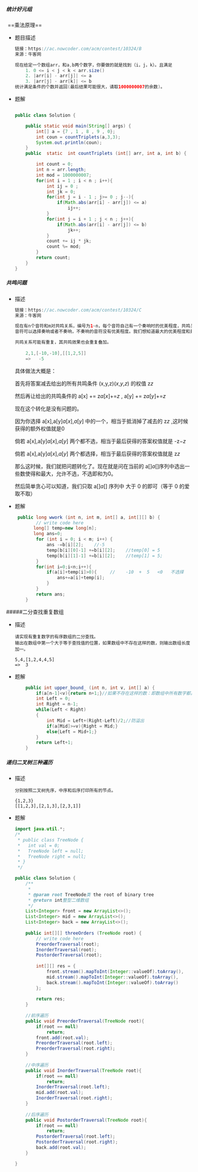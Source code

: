 ##### 统计好元组

​     ==乘法原理==

+ 题目描述

  ```java
  链接：https://ac.nowcoder.com/acm/contest/10324/B
  来源：牛客网
  
  现在给定一个数组arr，和a,b两个数字，你要做的就是找到（i，j，k）。且满足 
      1. 0 <= i < j < k < arr.size()
      2. |arr[i] - arr[j]| <= a
      3. |arr[j] - arr[k]| <= b
  统计满足条件的个数并返回(最后结果可能很大，请取1000000007的余数)。
  ```

  

+ 题解

  ```java
  
  public class Solution {
  
      public static void main(String[] args) {
          int[] a = {7 , 1 , 8 , 9 , 0};
          int coun = countTriplets(a,3,3);
          System.out.println(coun);
      }
      public  static  int countTriplets (int[] arr, int a, int b) {
  
          int count = 0;
          int n = arr.length;
          int mod = 1000000007;
          for(int i = 1 ; i < n ; i++){
              int ij = 0 ;
              int jk = 0;
              for(int j = i - 1 ; j>= 0 ; j--){
                  if(Math.abs(arr[i] - arr[j]) <= a)
                      ij++;
              }
              for(int j = i + 1 ; j < n ; j++){
                  if(Math.abs(arr[i] - arr[j]) <= b)
                      jk++;
              }
              count += ij * jk;
              count %= mod;
          }
          return count;
      }
  }
  ```

  

##### 共鸣问题

+ 描述

  ```java
  链接：https://ac.nowcoder.com/acm/contest/10324/C
  来源：牛客网
  
  现在有n个音符和m对共鸣关系，编号为1~n，每个音符自己有一个奏响时的优美程度，共鸣关系(x,y,z)表示音符x和y同时奏响的额外优美程度是z，同时不奏响则为-z，其他情况为0。
  音符可以选择奏响或者不奏响，不奏响的音符没有优美程度。我们想知道最大的优美程度和是多少，我们不需要知道具体是哪些音符被奏响了，只需输出最大和即可。
  
  共鸣关系可能有重复，其共鸣效果也会重复叠加。
      
      2,1,[-10,-10],[[1,2,5]]
      =>   -5
  ```

  具体做法大概是：

  首先将答案减去给出的所有共鸣条件 (x,y,z)(*x*,*y*,*z*) 的权值 z*z*

  然后再让给出的共鸣条件的 a[x] += z*a*[*x*]+=*z* , a[y] += z*a*[*y*]+=*z*

  现在这个转化是没有问题的。

  因为你选择 a[x],a[y]*a*[*x*],*a*[*y*] 中的一个，相当于抵消掉了减去的 z*z* ,这时候获得的额外权值就是0

  倘若 a[x],a[y]*a*[*x*],*a*[*y*] 两个都不选，相当于最后获得的答案权值就是 -z−*z*

  倘若 a[x],a[y]*a*[*x*],*a*[*y*] 两个都选择，相当于最后获得的答案权值就是 z*z*

  那么这时候，我们就把问题转化了。现在就是问在当前的 a[]*a*[]序列中选出一些数使得和最大，允许不选，不选即和为0。

  然后简单贪心可以知道，我们只取 a[]*a*[] 序列中 大于 0 的即可（等于 0 的爱取不取）

+ 题解

  

  ```java
   public long wwork (int n, int m, int[] a, int[][] b) {
          // write code here
         long[] temp=new long[n];
         long ans=0;
          for (int i = 0; i < m; i++) {
              ans -=b[i][2];    //-5
              temp[b[i][0]-1] +=b[i][2];    //temp[0] = 5
              temp[b[i][1]-1] +=b[i][2];    //temp[1] = 5;
          }
          for(int i=0;i<n;i++){
              if(a[i]+temp[i]>0){     //    -10  +  5   <0   不选择
                  ans+=a[i]+temp[i];
              }
          }
          return ans;
      }
  ```



#####二分查找重复数组

+ 描述

  ```
  请实现有重复数字的有序数组的二分查找。
  输出在数组中第一个大于等于查找值的位置，如果数组中不存在这样的数，则输出数组长度加一。
  
  5,4,[1,2,4,4,5]
  =>  3
  ```

  

+ 题解

  ```java
      public int upper_bound_ (int n, int v, int[] a) {
          if(a[n-1]<v){return n+1;}//如果不存在这样的数：即数组中所有数字都比
          int Left = 0;
          int Right = n-1;
          while(Left < Right)
          {
              int Mid = Left+(Right-Left)/2;//防溢出
              if(a[Mid]>=v){Right = Mid;}
              else{Left = Mid+1;}
          }
          return Left+1;
      }
  ```

  

##### 递归二叉树三种遍历

+ 描述

  ```
  分别按照二叉树先序，中序和后序打印所有的节点。
  
  {1,2,3}
  [[1,2,3],[2,1,3],[2,3,1]]
  ```

  

+ 题解

  ```java
  import java.util.*;
  /*
   * public class TreeNode {
   *   int val = 0;
   *   TreeNode left = null;
   *   TreeNode right = null;
   * }
   */
  
  public class Solution {
      /**
       * 
       * @param root TreeNode类 the root of binary tree
       * @return int整型二维数组
       */
      List<Integer> front = new ArrayList<>();
      List<Integer> mid = new ArrayList<>();
      List<Integer> back = new ArrayList<>();
      
      public int[][] threeOrders (TreeNode root) {
          // write code here
          PreorderTraversal(root);
          InorderTraversal(root);
          PostorderTraversal(root);
          
          int[][] res = {
              front.stream().mapToInt(Integer::valueOf).toArray(),
              mid.stream().mapToInt(Integer::valueOf).toArray(),
              back.stream().mapToInt(Integer::valueOf).toArray()
          };
          
          return res;
      }
      
      //前序遍历
      public void PreorderTraversal(TreeNode root){
          if(root == null)
              return;
          front.add(root.val);
          PreorderTraversal(root.left);
          PreorderTraversal(root.right);
      }
      
      //中序遍历
      public void InorderTraversal(TreeNode root){
          if(root == null)
              return;
          InorderTraversal(root.left);
          mid.add(root.val);
          InorderTraversal(root.right);
      }
      
      //后序遍历
      public void PostorderTraversal(TreeNode root){
          if(root == null)
              return;
          PostorderTraversal(root.left);
          PostorderTraversal(root.right);
          back.add(root.val);
      }
  
  }
  ```

  